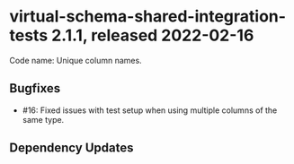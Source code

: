 # virtual-schema-shared-integration-tests 2.1.1, released 2022-02-16

Code name: Unique column names.

## Bugfixes

* #16: Fixed issues with test setup when using multiple columns of the same type.

## Dependency Updates

